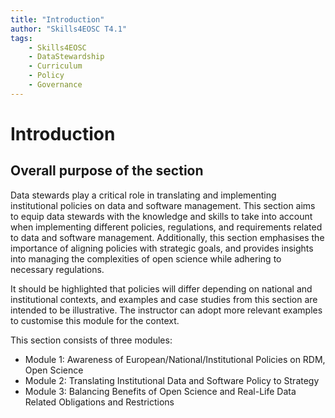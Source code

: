 ```yaml
---
title: "Introduction"
author: "Skills4EOSC T4.1"
tags:
    - Skills4EOSC
    - DataStewardship
    - Curriculum
    - Policy
    - Governance
---
```


# Introduction


## Overall purpose of the section

Data stewards play a critical role in translating and implementing institutional policies on data and software management. This section aims to equip data stewards with the knowledge and skills to take into account when implementing different policies, regulations, and requirements related to data and software management. Additionally, this section emphasises the importance of aligning policies with strategic goals, and provides insights into managing the complexities of open science while adhering to necessary regulations.

It should be highlighted that policies will differ depending on national and institutional contexts, and examples and case studies from this section are intended to be illustrative. The instructor can adopt more relevant examples to customise this module for the context.

This section consists of three modules:

- Module 1: Awareness of European/National/Institutional Policies on RDM, Open Science
- Module 2: Translating Institutional Data and Software Policy to Strategy
- Module 3: Balancing Benefits of Open Science and Real-Life Data Related Obligations and Restrictions
